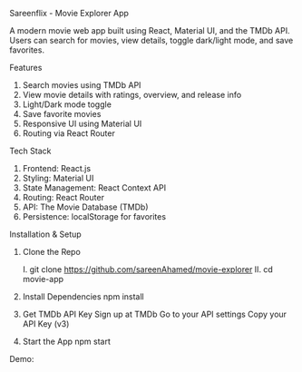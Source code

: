 Sareenflix - Movie Explorer App

A modern movie web app built using React, Material UI, and the TMDb API. Users can search for movies, view details, toggle dark/light mode, and save favorites.


Features
1. Search movies using TMDb API
2. View movie details with ratings, overview, and release info
3. Light/Dark mode toggle
4. Save favorite movies
5. Responsive UI using Material UI
6. Routing via React Router


Tech Stack
1. Frontend: React.js
2. Styling: Material UI
3. State Management: React Context API
4. Routing: React Router
5. API: The Movie Database (TMDb)
6. Persistence: localStorage for favorites


Installation & Setup

1. Clone the Repo
   
	I. git clone https://github.com/sareenAhamed/movie-explorer
	II. cd movie-app

3. Install Dependencies
	npm install

4. Get TMDb API Key
	Sign up at TMDb
	Go to your API settings
	Copy your API Key (v3)

5. Start the App
	npm start

Demo: 
